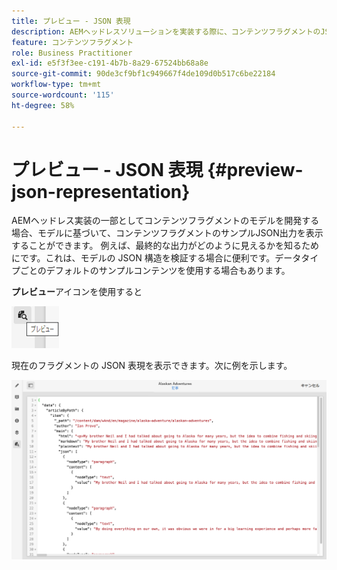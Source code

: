 ```yaml
---
title: プレビュー - JSON 表現
description: AEMヘッドレスソリューションを実装する際に、コンテンツフラグメントのJSON表現を簡単にプレビューする方法を説明します。
feature: コンテンツフラグメント
role: Business Practitioner
exl-id: e5f3f3ee-c191-4b7b-8a29-67524bb68a8e
source-git-commit: 90de3cf9bf1c949667f4de109d0b517c6be22184
workflow-type: tm+mt
source-wordcount: '115'
ht-degree: 58%

---
```


# プレビュー - JSON 表現 {#preview-json-representation}

AEMヘッドレス実装の一部としてコンテンツフラグメントのモデルを開発する場合、モデルに基づいて、コンテンツフラグメントのサンプルJSON出力を表示することができます。 例えば、最終的な出力がどのように見えるかを知るためにです。これは、モデルの JSON 構造を検証する場合に便利です。データタイプごとのデフォルトのサンプルコンテンツを使用する場合もあります。

**プレビュー**&#x200B;アイコンを使用すると

![コンテンツフラグメントエディター - 「プレビュー」タブ](assets/cfm-preview-01.png)

現在のフラグメントの JSON 表現を表示できます。次に例を示します。

![コンテンツフラグメントエディター - フラグメントのプレビュー](assets/cfm-preview-02.png)
